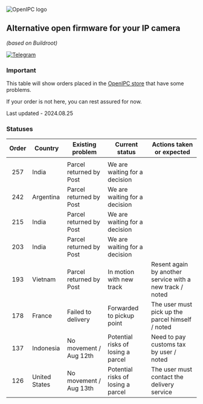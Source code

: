![OpenIPC logo][logo]

## Alternative open firmware for your IP camera
_(based on Buildroot)_

[![Telegram](https://openipc.org/images/telegram_button.svg)][telegram]

### Important

This table will show orders placed in the [OpenIPC store](https://store.openipc.org) that have some problems.

If your order is not here, you can rest assured for now.

Last updated - 2024.08.25

### Statuses

| Order | Country         | Existing problem        | Current status                     | Actions taken or expected                                |
|:-----:|-----------------|-------------------------|------------------------------------|----------------------------------------------------------|
|       |                 |                         |                                    |                                                          |
| 257   | India           | Parcel returned by Post | We are waiting for a decision      |                                                          |
| 242   | Argentina       | Parcel returned by Post | We are waiting for a decision      |                                                          |
| 215   | India           | Parcel returned by Post | We are waiting for a decision      |                                                          |
| 203   | India           | Parcel returned by Post | We are waiting for a decision      |                                                          |
| 193   | Vietnam         | Parcel returned by Post | In motion with new track           | Resent again by another service with a new track / noted |
| 178   | France          | Failed to delivery      | Forwarded to pickup point          | The user must pick up the parcel himself / noted         |
| 137   | Indonesia       | No movement / Aug 12th  | Potential risks of losing a parcel | Need to pay customs tax by user / noted                  |
| 126   | United States   | No movement / Aug 13th  | Potential risks of losing a parcel | The user must contact the delivery service               |



[logo]: https://openipc.org/assets/openipc-logo-black.svg
[telegram]: https://openipc.org/our-channels
